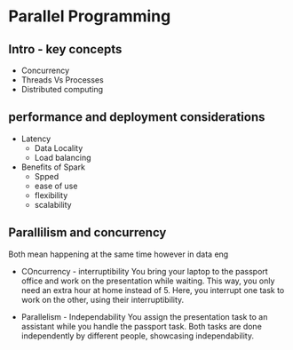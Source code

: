 # Parallel Programming

## Intro - key concepts
- Concurrency
- Threads Vs Processes
- Distributed computing
## performance and deployment considerations
- Latency
    - Data Locality
    - Load balancing
- Benefits of Spark
   - Spped
   - ease of use
   - flexibility
   - scalability

## Parallilism and concurrency
Both mean happening at the same time however in data eng
- COncurrency - interruptibility
You bring your laptop to the passport office and work on the presentation while waiting. 
This way, you only need an extra hour at home instead of 5. Here, you interrupt one task to work on the other, using their interruptibility.

- Parallelism - Independability
You assign the presentation task to an assistant while you handle the passport task. Both tasks are done independently by different people, showcasing independability.
